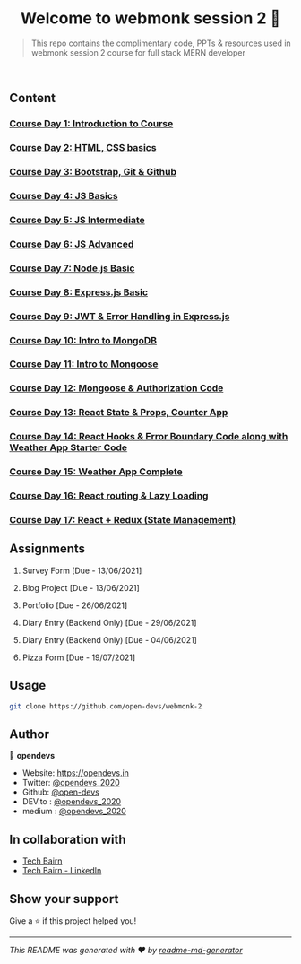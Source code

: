 # <center> Welcome to webmonk session 2 👋 </center>

> This repo contains the complimentary code, PPTs &amp; resources used in webmonk session 2 course for full stack MERN developer

<br>

## Content

### [Course Day 1: Introduction to Course](https://github.com/open-devs/webmonk-2/tree/main/Course%20Day%201)

### [Course Day 2: HTML, CSS basics](https://github.com/open-devs/webmonk-2/tree/main/Course%20Day%202)

### [Course Day 3: Bootstrap, Git & Github](https://github.com/open-devs/webmonk-2/tree/main/Course%20Day%203)

### [Course Day 4: JS Basics](https://github.com/open-devs/webmonk-2/tree/main/Course%20Day%204)

### [Course Day 5: JS Intermediate](https://github.com/open-devs/webmonk-2/tree/main/Course%20Day%205)

### [Course Day 6: JS Advanced](https://github.com/open-devs/webmonk-2/tree/main/Course%20Day%206)

### [Course Day 7: Node.js Basic](https://github.com/open-devs/webmonk-2/tree/main/Course%20Day%207)

### [Course Day 8: Express.js Basic](https://github.com/open-devs/webmonk-2/tree/main/Course%20Day%208)

### [Course Day 9: JWT & Error Handling in Express.js](https://github.com/open-devs/webmonk-2/tree/main/Course%20Day%209)

### [Course Day 10: Intro to MongoDB](https://github.com/open-devs/webmonk-2/tree/main/Course%20Day%2010)

### [Course Day 11: Intro to Mongoose](https://github.com/open-devs/webmonk-2/tree/main/Course%20Day%2011)

### [Course Day 12: Mongoose & Authorization Code](https://github.com/open-devs/webmonk-2/tree/main/Course%20Day%2012)

### [Course Day 13: React State & Props, Counter App](https://github.com/open-devs/webmonk-2/tree/main/Course%20Day%2013)

### [Course Day 14: React Hooks & Error Boundary Code along with Weather App Starter Code](https://github.com/open-devs/webmonk-2/tree/main/Course%20Day%2014)

### [Course Day 15: Weather App Complete](https://github.com/open-devs/webmonk-2/tree/main/Course%20Day%2015)

### [Course Day 16: React routing & Lazy Loading](https://github.com/open-devs/webmonk-2/tree/main/Course%20Day%2016)

### [Course Day 17: React + Redux (State Management)](https://github.com/open-devs/webmonk-2/tree/main/Course%20Day%2017)

## Assignments

1. Survey Form [Due - 13/06/2021]

2. Blog Project [Due - 13/06/2021]

3. Portfolio [Due - 26/06/2021]

4. Diary Entry (Backend Only) [Due - 29/06/2021]

5. Diary Entry (Backend Only) [Due - 04/06/2021]

6. Pizza Form [Due - 19/07/2021]

## Usage

```sh
git clone https://github.com/open-devs/webmonk-2
```

## Author

👤 **opendevs**

- Website: https://opendevs.in
- Twitter: [@opendevs_2020](https://twitter.com/opendevs_2020)
- Github: [@open-devs](https://github.com/open-devs)
- DEV.to : [@opendevs_2020](https://dev.to/opendevs_2020)
- medium : [@opendevs_2020](https://medium.com/@opendevs_2020)

## In collaboration with

- [Tech Bairn](https://techbairn.com/)
- [Tech Bairn - LinkedIn](https://www.linkedin.com/company/techbairn/)

## Show your support

Give a ⭐️ if this project helped you!

---

_This README was generated with ❤️ by [readme-md-generator](https://github.com/kefranabg/readme-md-generator)_
